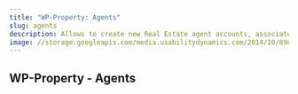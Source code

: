 ```yaml
---
title: "WP-Property: Agents"
slug: agents
description: Allows to create new Real Estate agent accounts, associate them with properties, filter properties by agent and more.
image: //storage.googleapis.com/media.usabilitydynamics.com/2014/10/898293ed-wpproperty-extension-agents-icon-300x300.png
---
```


## WP-Property - Agents